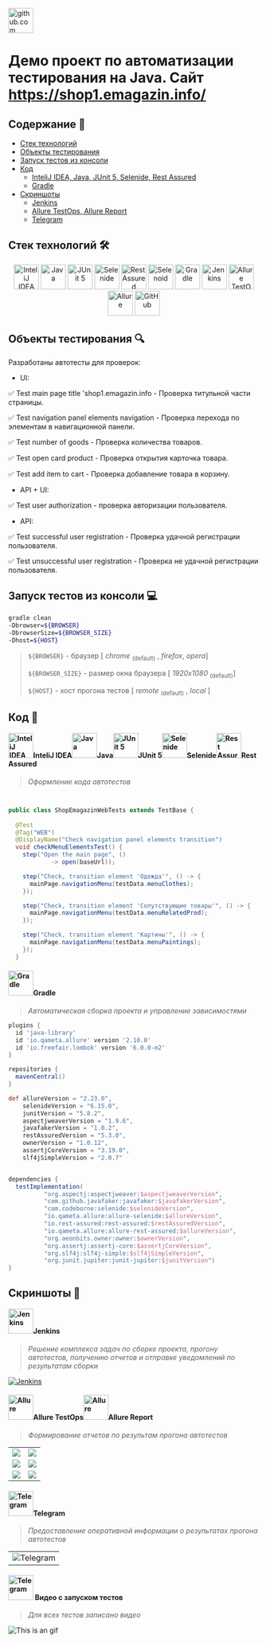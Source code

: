 <a href="https://github.com/"><img alt="github.com" height="50" src="readme_files/technologies/github.svg"/></a>
# Демо проект по автоматизации тестирования на Java. Сайт https://shop1.emagazin.info/


## Содержание :bookmark_tabs:
* <a href="#stack">Cтек технологий</a>
* <a href="#objects">Объекты тестирования</a>
* <a href="#console">Запуск тестов из консоли</a>
* <a href="#code">Код</a>
    + <a href="#intelij">InteliJ IDEA, Java, JUnit 5, Selenide, Rest Assured</a>
    + <a href="#gradle">Gradle</a>
* <a href="#screenshot">Скриншоты</a>
  + <a href="#jenkins">Jenkins</a>
  + <a href="#allure">Allure TestOps, Allure Report</a>
  + <a href="#notifications">Telegram</a>



<a id="stack"></a>
## Cтек технологий :hammer_and_wrench:

<div align="center">
<a href="https://www.jetbrains.com/idea/"><img alt="InteliJ IDEA" height="50" src="readme_files/technologies/intelij_idea.svg" width="50"/></a>
<a href="https://www.java.com/"><img alt="Java" height="50" src="readme_files/technologies/java.svg" width="50"/></a>
<a href="https://junit.org/junit5/"><img alt="JUnit 5" height="50" src="readme_files/technologies/junit5.svg" width="50"/></a>
<a href="https://selenide.org/"><img alt="Selenide" height="50" src="readme_files/technologies/selenide.svg" width="50"/></a>
<a href="https://rest-assured.io/"><img alt="Rest Assured" height="50" src="readme_files/technologies/rest_assured.png" width="50"/></a>
<a href="https://aerokube.com/selenoid/"><img alt="Selenoid" height="50" src="readme_files/technologies/selenoid.svg" width="50"/></a>
<a href="https://gradle.org/"><img alt="Gradle" height="50" src="readme_files/technologies/gradle.svg" width="50"/></a>
<a href="https://www.jenkins.io/"><img alt="Jenkins" height="50" src="readme_files/technologies/jenkins.svg" width="50"/></a>
<a href="https://qameta.io/"><img alt="Allure TestOps" height="50" src="readme_files/technologies/allure_testops.svg" width="50"/></a>
<a href="https://github.com/allure-framework/"><img alt="Allure" height="50" src="readme_files/technologies/allure.svg" width="50"/></a>
<a href="https://github.com/"><img alt="GitHub" height="50" src="readme_files/technologies/github.svg" width="50"/></a>
</div>



<a id="objects"></a>
## Объекты тестирования :mag:

Разработаны автотесты для проверок:

* UI:

:white_check_mark: Test main page title 'shop1.emagazin.info - Проверка титульной части страницы. 

:white_check_mark: Test navigation panel elements navigation - Проверка перехода по элементам  в навигационной панели. 

:white_check_mark: Test number of goods - Проверка количества товаров. 

:white_check_mark: Test open card product - Проверка открытия карточка товара. 

:white_check_mark: Test add item to cart - Проверка добавление товара в корзину.

* API + UI:

:white_check_mark: Test user authorization - проверка авторизации пользователя.

* API:

:white_check_mark: Test successful user registration - Проверка удачной регистрации пользователя. 

:white_check_mark: Test unsuccessful user registration - Проверка не удачной регистрации пользователя. 







<a id="console"></a>
## Запуск тестов из консоли :computer:

```bash
gradle clean 
-Dbrowser=${BROWSER}
-DbrowserSize=${BROWSER_SIZE}
-Dhost=${HOST}

```

> 
> 
> `${BROWSER}` - браузер [ *chrome* <sub>(default)</sub> , *firefox*, *opera*]
> 
> `${BROWSER_SIZE}` - размер окна браузера  [ *1920x1080* <sub>(default)</sub>]
>
> `${HOST}` - хост прогона тестов [ *remote* <sub>(default)</sub> , *local* ]



<a id="code"></a>
## Код :floppy_disk:

<a id="intelij"></a>
#### <img alt="InteliJ IDEA" height="50" src="readme_files/technologies/intelij_idea.svg" width="50"/>InteliJ IDEA</a><img alt="Java" height="50" src="readme_files/technologies/java.svg" width="50"/>Java</a><img alt="JUnit 5" height="50" src="readme_files/technologies/junit5.svg" width="50"/>JUnit 5</a><img alt="Selenide" height="50" src="readme_files/technologies/selenide.svg" width="50"/>Selenide</a><img alt="Rest Assured" height="50" src="readme_files/technologies/rest_assured.png" width="50"/>Rest Assured</a>

> *Оформление кода автотестов*

```java


public class ShopEmagazinWebTests extends TestBase {
    
  @Test
  @Tag("WEB")
  @DisplayName("Check navigation panel elements transition")
  void checkMenuElementsTest() {
    step("Open the main page", ()
            -> open(baseUrl));

    step("Check, transition element 'Одежда'", () -> {
      mainPage.navigationMenu(testData.menuClothes);
    });

    step("Check, transition element 'Сопутствующие товары'", () -> {
      mainPage.navigationMenu(testData.menuRelatedProd);
    });

    step("Check, transition element 'Картины'", () -> {
      mainPage.navigationMenu(testData.menuPaintings);
    });
  }
```



<a id="gradle"></a>
#### <img alt="Gradle" height="50" src="readme_files/technologies/gradle.svg" width="50"/>Gradle</a>

> *Автоматическая сборка проекта и управление зависимостями*

```groovy
plugins {
  id 'java-library'
  id 'io.qameta.allure' version '2.10.0'
  id 'io.freefair.lombok' version '6.0.0-m2'
}

repositories {
  mavenCentral()
}

def allureVersion = "2.23.0",
    selenideVersion = "6.15.0",
    junitVersion = "5.8.2",
    aspectjweaverVersion = "1.9.6",
    javafakerVersion = "1.0.2",
    restAssuredVersion = "5.3.0",
    ownerVersion = "1.0.12",
    assertjCoreVersion = "3.19.0",
    slf4jSimpleVersion = "2.0.7"


dependencies {
  testImplementation(
          "org.aspectj:aspectjweaver:$aspectjweaverVersion",
          "com.github.javafaker:javafaker:$javafakerVersion",
          "com.codeborne:selenide:$selenideVersion",
          "io.qameta.allure:allure-selenide:$allureVersion",
          "io.rest-assured:rest-assured:$restAssuredVersion",
          "io.qameta.allure:allure-rest-assured:$allureVersion",
          "org.aeonbits.owner:owner:$ownerVersion",
          "org.assertj:assertj-core:$assertjCoreVersion",
          "org.slf4j:slf4j-simple:$slf4jSimpleVersion",
          "org.junit.jupiter:junit-jupiter:$junitVersion")
}
```



<a id="screenshot"></a>
## Скриншоты :camera_flash:

<a id="jenkins"></a>
#### <img alt="Jenkins" height="50" src="readme_files/technologies/jenkins.svg" width="50"/>Jenkins</a>

> *Решение комплекса задач по сборке проекта, прогону автотестов, получению отчетов и отправке уведомлений по
результатам сборки*

<a href="https://jenkins.autotests.cloud/job/diplom_QA_Guru_Dmitry_O/">
<img src="readme_files/jenkins/JenkinsProject.png" alt="Jenkins">
</a>



<a id="allure"></a>
#### <img alt="Allure" height="50" src="readme_files/technologies/allure_testops.svg" width="50"/>Allure TestOps</a><img alt="Allure" height="50" src="readme_files/technologies/allure.svg" width="50"/>Allure Report</a>

> *Формирование отчетов по результам прогона автотестов*

<table>
     <tr>
        <td>
        <a href="https://allure.autotests.cloud/project/3507/dashboards">
        <img src="readme_files/allure/AllureTestOpsDashboard.png">
        </a>
        </td>
        <td>
        <a href="https://allure.autotests.cloud/project/3507/test-cases?treeId=0">
        <img src="readme_files/allure/AllureTestOpsTestCases.png">
        </a>
        </td>
    </tr>
    <tr>
        <td>
        <a href="https://jenkins.autotests.cloud/job/diplom_QA_Guru_Dmitry_O/allure/">
        <img src="readme_files/allure/AllureDashboard.png">
        </a>
        </td>
        <td>
        <a href="https://jenkins.autotests.cloud/job/diplom_QA_Guru_Dmitry_O/allure/#suites/">
        <img src="readme_files/allure/AllureTestCases.png">
        </a>
        </td>
    </tr>
    <tr>
        <td>
        <a href="https://jenkins.autotests.cloud/job/diplom_QA_Guru_Dmitry_O/allure/#timeline">
        <img src="readme_files/allure/AllureTimeLine.png">
        </a>
        </td>
        <td>
        <a href="https://jenkins.autotests.cloud/job/diplom_QA_Guru_Dmitry_O/allure/#graph">
        <img src="readme_files/allure/AllureStatus.png">
        </a>
        </td>
</table>



<a id="notifications"></a>
#### <img alt="Telegram" height="50" src="readme_files/technologies/telegram.svg" width="50"/>Telegram</a>

> *Предоставление оперативной информации о результатах прогона автотестов*

<table>
     <tr>
        <td>
        <img src="readme_files/telegram/Notifications.png" alt="Telegram">
        </td>
    </tr>
 </table>   


#### <img alt="Telegram" height="50" src="readme_files/technologies/selenoid.svg" width="50"/></a> Видео с запуском тестов

> *Для всех тестов записано видео*

![This is an gif](readme_files/video/testvideo.gif)

